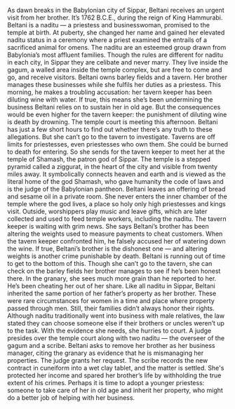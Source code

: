 As dawn breaks in the Babylonian city  of Sippar, Beltani receives an urgent visit from her brother. It’s 1762 B.C.E.,  during the reign of King Hammurabi. Beltani is a naditu — a priestess and businesswoman, promised to the temple at birth. At puberty, she changed her name and gained her elevated naditu status  in a ceremony where a priest examined the entrails  of a sacrificed animal for omens. The naditu are an esteemed group drawn from Babylonia’s most affluent families. Though the rules are different for naditu in each city, in Sippar they are celibate and never marry. They live inside the gagum,  a walled area inside the temple complex, but are free to come and go, and receive visitors. Beltani owns barley fields and a tavern. Her brother manages these businesses while she fulfils her duties as a priestess. This morning, he makes  a troubling accusation: her tavern keeper has been diluting wine with water. If true, this means she’s been undermining the business Beltani relies on to sustain her in old age. But the consequences would be even higher for the tavern keeper: the punishment of diluting wine is death by drowning. The temple court is meeting this afternoon. Beltani has just a few short hours to find out whether there’s any truth  to these allegations. But she can’t go to the tavern to investigate. Taverns are off limits for priestesses, even priestesses who own them. She could be burned to death for entering. So she sends for the tavern keeper  to meet her at the temple of Shamash, the patron god of Sippar. The temple is a stepped pyramid  called a ziggurat, in the heart of the city  and visible from twenty miles away. It symbolically connects heaven and earth and is viewed as the literal home of the god Shamash, who gave humanity the code of laws and is the judge  of the Babylonian pantheon. Beltani leaves an offering of bread  and sesame oil in a private room. She never enters the inner chamber  of the temple where the god lives, a place so holy only high priestesses and kings visit. Outside, worshippers play music  and leave gifts, which are later collected and used to feed temple workers, including the naditu. The tavern keeper is waiting with grim news. She says Beltani’s brother has been altering the weights used to measure payments to cheat customers. When the tavern keeper confronted him, he falsely accused her of watering down the wine. If true, Beltani’s brother  is the dishonest one — and altering weights is another crime  punishable by death. Beltani is running out of time to get to the bottom of this. Though she can’t go to the tavern, she can check on the barley fields  her brother manages to see if he’s been honest there. In the granary, she sees much more grain  than he reported to her. He’s been cheating her out of her share. Like all naditu in Sippar, Beltani inherited the same portion  of her father’s property as her brother. These were rare circumstances for women in a time and place where property passed through men. Still, their families didn’t always honor their rights. Although naditu traditionally went into business with male relatives, the law stated they can choose someone else if their brothers or uncles weren’t up to the task. With the evidence she needs,  she hurries to court. A judge presides over the temple court along with two naditu — the overseer of the gagum and a scribe. Beltani asks to remove her brother  as her business manager, citing the granary as evidence  that he is mismanaging her properties. The judge grants her request. The scribe records the new contract  in cuneiform into a wet clay tablet, and the matter is settled. She's protected her income  and spared her brother’s life by withholding the true extent  of his crimes. Perhaps it is time to adopt a younger priestess: someone to take care of her in old age and inherit her property, who might do a better job of helping with her business. 